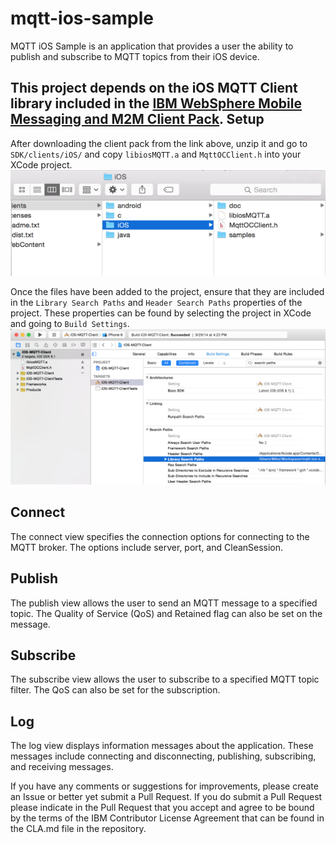 mqtt-ios-sample
===============
MQTT iOS Sample is an application that provides a user the ability to publish and subscribe to MQTT topics from their iOS device.

This project depends on the iOS MQTT Client library included in the [IBM WebSphere Mobile Messaging and M2M Client Pack](https://www.ibm.com/developerworks/community/blogs/c565c720-fe84-4f63-873f-607d87787327/entry/download?lang=en). 
Setup
-----
After downloading the client pack from the link above, unzip it and go to `SDK/clients/iOS/` and copy `libiosMQTT.a` and `MqttOCClient.h` into your XCode project. 
![MQTT iOS Sample Folder](images/mqtt-ios-sample%20folder.png)

Once the files have been added to the project, ensure that they are included in the `Library Search Paths` and `Header Search Paths` properties of the project. These properties can be found by selecting the project in XCode and going to `Build Settings`.
![XCode Build Settings](images/xcode.png)

Connect
-------
The connect view specifies the connection options for connecting to the MQTT broker. The options include server, port, and CleanSession.

Publish
-------
The publish view allows the user to send an MQTT message to a specified topic. The Quality of Service (QoS) and Retained flag can also be set on the message.

Subscribe
---------
The subscribe view allows the user to subscribe to a specified MQTT topic filter. The QoS can also be set for the subscription.

Log
---
The log view displays information messages about the application. These messages include connecting and disconnecting, publishing, subscribing, and receiving messages.

If you have any comments or suggestions for improvements, please create an Issue or better yet submit a Pull Request. If you do submit a Pull Request please indicate in the Pull Request that you accept and agree to be bound by the terms of the IBM Contributor License Agreement that can be found in the CLA.md file in the repository.
